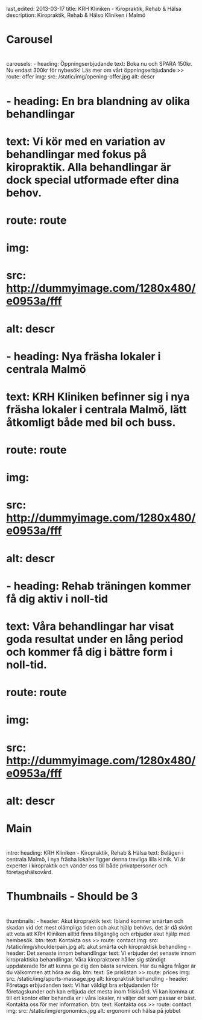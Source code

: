 last_edited: 2013-03-17
title: KRH Kliniken - Kiropraktik, Rehab & Hälsa
description: Kiropraktik, Rehab & Hälso Kliniken i Malmö
#
# Carousel
#
carousels:
    - heading: Öppningserbjudande
      text: Boka nu och SPARA 150kr. Nu endast 300kr för nybesök! Läs mer om vårt öppningserbjudande >>
      route: offer
      img: 
        src: /static/img/opening-offer.jpg
        alt: descr
#    - heading: En bra blandning av olika behandlingar
#      text: Vi kör med en variation av behandlingar med fokus på kiropraktik. Alla behandlingar är dock special utformade efter dina behov.
#      route: route
#      img: 
#        src: http://dummyimage.com/1280x480/e0953a/fff
#        alt: descr
#    - heading: Nya fräsha lokaler i centrala Malmö
#      text: KRH Kliniken befinner sig i nya fräsha lokaler i centrala Malmö, lätt åtkomligt både med bil och buss.
#      route: route
#      img: 
#        src: http://dummyimage.com/1280x480/e0953a/fff
#        alt: descr
#    - heading: Rehab träningen kommer få dig aktiv i noll-tid
#      text: Våra behandlingar har visat goda resultat under en lång period och kommer få dig i bättre form i noll-tid.
#      route: route
#      img: 
#        src: http://dummyimage.com/1280x480/e0953a/fff
#        alt: descr
#
# Main
#
intro:
    heading: KRH Kliniken - Kiropraktik, Rehab & Hälsa
    text: Belägen i centrala Malmö, i nya fräsha lokaler ligger denna trevliga lilla klinik. Vi är experter i kiropraktik och vänder oss till både privatpersoner och företagshälsovård. 
#
# Thumbnails - Should be 3
#
thumbnails:
    - header: Akut kiropraktik
      text: Ibland kommer smärtan och skadan vid det mest olämpliga tiden och akut hjälp behövs, det är då skönt att veta att KRH Kliniken alltid finns tillgänglig och erbjuder akut hjälp med hembesök.
      btn: 
        text: Kontakta oss >>
        route: contact
      img:
        src: /static/img/shoulderpain.jpg
        alt: akut smärta och kiropraktisk behandling
    - header: Det senaste innom behandlingar
      text: Vi erbjuder det senaste innom kiropraktiska behandlingar. Våra kiropraktorer håller sig ständigt uppdaterade för att kunna ge dig den bästa servicen. Har du några frågor är du välkommen att höra av dig. 
      btn: 
        text: Se prislistan >>
        route: prices
      img:
        src: /static/img/sports-massage.jpg 
        alt: kiropraktisk behandling
    - header: Företags erbjudanden
      text: Vi har väldigt bra erbjudanden för företagskunder och kan erbjuda det mesta inom friskvård. Vi kan komma ut till ert kontor eller behandla er i våra lokaler, ni väljer det som passar er bäst. Kontakta oss för mer information.
      btn: 
        text: Kontakta oss >>
        route: contact
      img:
        src: /static/img/ergonomics.jpg
        alt: ergonomi och hälsa på jobbet
